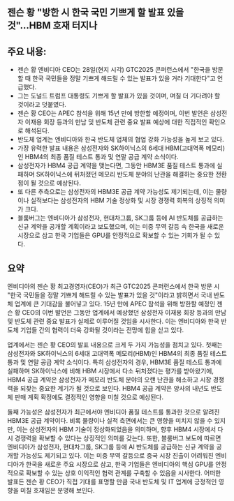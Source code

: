 ## 젠슨 황 "방한 시 한국 국민 기쁘게 할 발표 있을 것"...HBM 호재 터지나

## 주요 내용:
*   젠슨 황 엔비디아 CEO는 28일(현지 시각) GTC2025 콘퍼런스에서 "한국을 방문할 때 한국 국민들을 정말 기쁘게 해드릴 수 있는 발표가 있을 거라 기대한다"고 언급했다.
*   그는 도널드 트럼프 대통령도 기쁘게 할 발표가 있을 것이며, 며칠 더 기다려야 할 것이라고 덧붙였다.
*   젠슨 황 CEO는 APEC 참석을 위해 15년 만에 방한할 예정이며, 이번 발언은 삼성전자 이재용 회장 등과의 만남 및 반도체 관련 중요 발표 예상에 대한 직접적인 확인으로 해석된다.
*   반도체 업계는 엔비디아와 한국 반도체 업체의 협업 강화 가능성을 높게 보고 있다.
*   가장 유력한 발표 내용은 삼성전자와 SK하이닉스의 6세대 HBM(고대역폭 메모리)인 HBM4의 최종 품질 테스트 통과 및 연말 공급 계약 소식이다.
*   삼성전자가 HBM4 공급 계약을 맺는다면, 그동안 HBM3E 품질 테스트 통과에 실패하며 SK하이닉스에 뒤처졌던 메모리 반도체 분야의 난관을 해결하는 중요한 전환점이 될 것으로 예상된다.
*   또 다른 추측으로는 삼성전자의 HBM3E 공급 계약 가능성도 제기되는데, 이는 물량이나 실적보다는 삼성전자의 HBM 기술 정상화 및 시장 경쟁력 회복의 상징적 의미가 크다.
*   블룸버그는 엔비디아가 삼성전자, 현대차그룹, SK그룹 등에 AI 반도체를 공급하는 신규 계약을 공개할 계획이라고 보도했으며, 이는 미중 무역 갈등 속 한국을 새로운 시장으로 삼고 한국 기업들은 GPU를 안정적으로 확보할 수 있는 기회가 될 수 있다.

## 요약
엔비디아의 젠슨 황 최고경영자(CEO)가 최근 GTC2025 콘퍼런스에서 한국 방문 시 "한국 국민들을 정말 기쁘게 해드릴 수 있는 발표가 있을 것"이라고 밝히면서 국내 반도체 업계에 큰 기대감을 불어넣고 있다. 15년 만에 APEC 참석을 위해 방한할 예정인 젠슨 황 CEO의 이번 발언은 그동안 업계에서 예상했던 삼성전자 이재용 회장 등과의 만남 및 반도체 관련 중요 발표가 실제로 이루어질 것임을 시사한다. 이는 엔비디아와 한국 반도체 기업들 간의 협력이 더욱 강화될 것이라는 전망에 힘을 싣고 있다.

업계에서는 젠슨 황 CEO의 발표 내용으로 크게 두 가지 가능성을 점치고 있다. 첫째는 삼성전자와 SK하이닉스의 6세대 고대역폭 메모리(HBM)인 HBM4의 최종 품질 테스트 통과 및 연말 공급 계약 소식이다. 특히 삼성전자의 경우, HBM3E 품질 테스트 통과에 실패하며 SK하이닉스에 비해 HBM 시장에서 다소 뒤처졌다는 평가를 받아왔기에, HBM4 공급 계약은 삼성전자가 메모리 반도체 분야의 오랜 난관을 해소하고 시장 경쟁력을 되찾는 중요한 계기가 될 것으로 보인다. HBM4 공급 계약은 양사의 내년도 반도체 판매 계획 확정에도 결정적인 영향을 미칠 것으로 예상된다.

둘째 가능성은 삼성전자가 최근에서야 엔비디아 품질 테스트를 통과한 것으로 알려진 HBM3E 공급 계약이다. 비록 물량이나 실적 측면에서는 큰 영향을 미치지 않을 수 있지만, 이는 삼성전자의 HBM 기술이 정상화되었음을 의미하며, 향후 HBM4 시장에서 다시 경쟁력을 확보할 수 있다는 상징적인 의미를 갖는다. 또한, 블룸버그 보도에 따르면 엔비디아가 삼성전자, 현대차그룹, SK그룹 등에 AI 반도체를 공급하는 신규 계약을 공개할 가능성도 제기되고 있다. 이는 미중 무역 갈등으로 중국 시장 진출이 어려워진 엔비디아가 한국을 새로운 주요 시장으로 삼고, 한국 기업들은 엔비디아의 핵심 GPU를 안정적으로 확보할 수 있는 상호 이익적인 협력 관계를 구축할 수 있음을 시사한다. 어떠한 발표든 젠슨 황 CEO가 직접 기대를 표명할 만큼 국내 반도체 및 IT 업계에 긍정적인 영향을 미칠 호재임은 분명해 보인다.